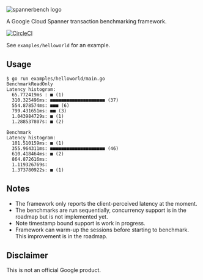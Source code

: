 ![spannerbench logo](https://i.imgur.com/x6Z8yEd.png)

A Google Cloud Spanner transaction benchmarking framework.

[![CircleCI](https://circleci.com/gh/cloudspannerecosystem/spanner-bench.svg?style=svg)](https://circleci.com/gh/cloudspannerecosystem/spanner-bench)


See `examples/helloworld` for an example.

## Usage

```
$ go run examples/helloworld/main.go
BenchmarkReadOnly
Latency histogram:
  65.772419ms : ■ (1)
  310.325496ms: ■■■■■■■■■■■■■■■■■■■■ (37)
  554.878574ms: ■■■ (6)
  799.431651ms: ■■ (3)
  1.043984729s: ■ (1)
  1.288537807s: ■ (2)

Benchmark
Latency histogram:
  101.510159ms: ■ (1)
  355.964311ms: ■■■■■■■■■■■■■■■■■■■■ (46)
  610.418464ms: ■ (2)
  864.872616ms:
  1.119326769s:
  1.373780922s: ■ (1)
```

## Notes

* The framework only reports the client-perceived latency at the moment.
* The benchmarks are run sequentially, concurrency support is in the
  roadmap but is not implemented yet.
* Note timestamp bound support is work in progress.
* Framework can warm-up the sessions before starting to benchmark.
  This improvement is in the roadmap.

## Disclaimer

This is not an official Google product.
